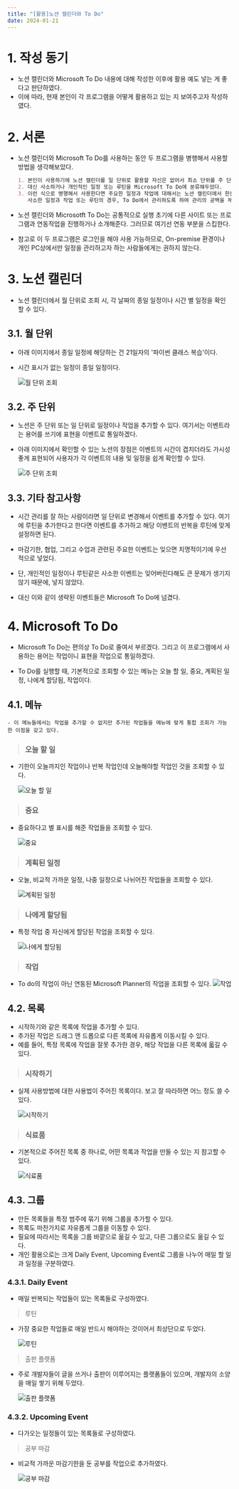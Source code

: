 ```yaml
---
title: "[활용]노션 캘린더와 To Do"
date: 2024-01-21
---
```


# 1. 작성 동기

- 노션 캘린더와 Microsoft To Do 내용에 대해 작성한 이후에 활용 예도 넣는 게 좋다고 판단하였다.
- 이에 따라, 현재 본인이 각 프로그램을 어떻게 활용하고 있는 지 보여주고자 작성하였다.

# 2. 서론

- 노션 캘린더와 Microsoft To Do를 사용하는 동안 두 프로그램을 병행해서 사용할 방법을 생각해보았다.

    ```markdown
    1. 본인이 사용하기에 노션 캘린더를 일 단위로 활용할 자신은 없어서 최소 단위를 주 단위로 설정했다.
    2. 대신 사소하거나 개인적인 일정 또는 루틴을 Microsoft To Do에 분류해두었다.
    3. 이런 식으로 병행해서 사용한다면 주요한 일정과 작업에 대해서는 노션 캘린더에서 한눈에 확인할 수 있고,
       사소한 일정과 작업 또는 루틴의 경우, To Do에서 관리하도록 하여 관리의 공백을 채울 수 있다.
    ```

- 노션 캘린더와 Microsotft To Do는 공통적으로 실행 초기에 다른 사이트 또는 프로그램과 연동작업을 진행하거나 소개해준다. 그러므로 여기선 연동 부분을 스킵한다.

- 참고로 이 두 프로그램은 로그인을 해야 사용 가능하므로, On-premise 환경이나 개인 PC상에서만 일정을 관리하고자 하는 사람들에게는 권하지 않는다.


# 3. 노션 캘린더

- 노션 캘린더에서 월 단위로 조회 시, 각 날짜의 종일 일정이나 시간 별 일정을 확인할 수 있다.

## 3.1. 월 단위

- 아래 이미지에서 종일 일정에 해당하는 건 21일자의 '파이썬 클래스 복습'이다.
- 시간 표시가 없는 일정이 종일 일정이다.

    ![월 단위 조회](https://devshin-91.github.io/fig/hard_work/notion_cal_img/NotionCal1.JPG)

## 3.2. 주 단위

- 노션은 주 단위 또는 일 단위로 일정이나 작업을 추가할 수 있다. 여기서는 이벤트라는 용어를 쓰기에 표현을 이벤트로 통일하겠다. 
- 아래 이미지에서 확인할 수 있는 노션의 장점은 이벤트의 시간이 겹치더라도 가시성 좋게 표현되어 사용자가 각 이벤트의 내용 및 일정을 쉽게 확인할 수 있다.

    ![주 단위 조회](https://devshin-91.github.io/fig/hard_work/notion_cal_img/NotionCal2.JPG)

## 3.3. 기타 참고사항

- 시간 관리를 잘 하는 사람이라면 일 단위로 변경해서 이벤트를 추가할 수 있다. 여기에 루틴을 추가한다고 한다면 이벤트를 추가하고 해당 이벤트의 반복을 루틴에 맞게 설정하면 된다.

- 마감기한, 협업, 그리고 수업과 관련된 주요한 이벤트는 잊으면 치명적이기에 우선적으로 넣었다.
- 단, 개인적인 일정이나 루틴같은 사소한 이벤트는 잊어버린다해도 큰 문제가 생기지 않기 때문에, 넣지 않았다.
- 대신 이와 같이 생략된 이벤트들은 Microsoft To Do에 넘겼다.

# 4. Microsoft To Do

- Microsoft To Do는 편의상 To Do로 줄여서 부르겠다. 그리고 이 프로그램에서 사용하는 용어는 작업이니 표현을 작업으로 통일하겠다. 

- To Do를 실행할 때, 기본적으로 조회할 수 있는 메뉴는 오늘 할 일, 중요, 계획된 일정, 나에게 할당됨, 작업이다.

## 4.1. 메뉴

    - 이 메뉴들에서는 작업을 추가할 수 없지만 추가된 작업들을 메뉴에 맞게 통합 조회가 가능한 이점을 갖고 있다.

> ### 오늘 할 일

- 기한이 오늘까지인 작업이나 반복 작업인데 오늘해야할 작업인 것을 조회할 수 있다.

    ![오늘 할 일](https://devshin-91.github.io/fig/hard_work/to_do_img/Todo1.JPG)

> ### 중요

- 중요하다고 별 표시를 해준 작업들을 조회할 수 있다.

    ![중요](https://devshin-91.github.io/fig/hard_work/to_do_img/Todo2.JPG)

> ### 계획된 일정

- 오늘, 비교적 가까운 일정, 나중 일정으로 나뉘어진 작업들을 조회할 수 있다.

    ![계획된 일정](https://devshin-91.github.io/fig/hard_work/to_do_img/Todo3.JPG)

> ### 나에게 할당됨

- 특정 작업 중 자신에게 할당된 작업을 조회할 수 있다.

    ![나에게 할당됨](https://devshin-91.github.io/fig/hard_work/to_do_img/Todo4.JPG)

> ### 작업 

- To do의 작업이 아닌 연동된 Microsoft Planner의 작업을 조회할 수 있다.
    ![작업](https://devshin-91.github.io/fig/hard_work/to_do_img/Todo5.JPG)

## 4.2. 목록

- 시작하기와 같은 목록에 작업을 추가할 수 있다.
- 추가된 작업은 드래그 앤 드롭으로 다른 목록에 자유롭게 이동시킬 수 있다.
- 예를 들어, 특정 목록에 작업을 잘못 추가한 경우, 해당 작업을 다른 목록에 옯길 수 있다.

> ### 시작하기

- 실제 사용방법에 대한 사용법이 주어진 목록이다. 보고 잘 따라하면 어느 정도 쓸 수 있다.

    ![시작하기](https://devshin-91.github.io/fig/hard_work/to_do_img/Todo6.JPG)

> ### 식료품

- 기본적으로 주어진 목록 중 하나로, 어떤 목록과 작업을 만들 수 있는 지 참고할 수 있다.

    ![식료품](https://devshin-91.github.io/fig/hard_work/to_do_img/Todo7.JPG)

## 4.3. 그룹
- 만든 목록들을 특정 범주에 묶기 위해 그룹을 추가할 수 있다.
- 목록도 마찬가지로 자유롭게 그룹을 이동할 수 있다.
- 필요에 따라서는 목록을 그룹 바깥으로 옮길 수 있고, 다른 그룹으로도 옮길 수 있다.
- 개인 활용으로는 크게 Daily Event, Upcoming Event로 그룹을 나누어 매일 할 일과 일정을 구분하였다.

### 4.3.1. Daily Event  

- 매일 반복되는 작업들이 있는 목록들로 구성하였다.

> 루틴

- 가장 중요한 작업들로 매일 반드시 해야하는 것이어서 최상단으로 두었다.

    ![루틴](https://devshin-91.github.io/fig/hard_work/to_do_img/Todo8.JPG)

> 출판 플랫폼

- 주로 개발자들이 글을 쓰거나 출판이 이루어지는 플랫폼들이 있으며, 개발자의 소양을 매일 쌓기 위해 두었다.

    ![출판 플랫폼](https://devshin-91.github.io/fig/hard_work/to_do_img/Todo9.JPG)

### 4.3.2. Upcoming Event

- 다가오는 일정들이 있는 목록들로 구성하였다.

> 공부 마감

- 비교적 가까운 마감기한을 둔 공부를 작업으로 추가하였다.

    ![공부 마감](https://devshin-91.github.io/fig/hard_work/to_do_img/Todo10.JPG)